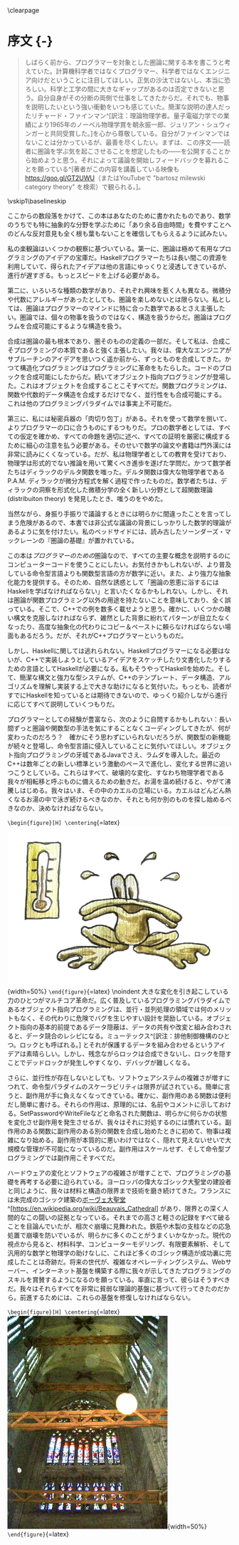 \clearpage

# 序文 {-}

> しばらく前から、プログラマーを対象とした圏論に関する本を書こうと考えていた。計算機科学者ではなくプログラマー、科学者ではなくエンジニア向けだということに注目してほしい。正気の沙汰ではないし、本当に恐ろしい。科学と工学の間に大きなギャップがあるのは否定できないと思う。自分自身がその分断の両側で仕事をしてきたからだ。それでも、物事を説明したいという強い衝動をいつも感じていた。簡潔な説明の達人だったリチャード・ファインマン^[訳注：理論物理学者。量子電磁力学での業績により1965年のノーベル物理学賞を朝永振一郎、ジュリアン・シュウィンガーと共同受賞した。]を心から尊敬している。自分がファインマンではないことは分かっているが、最善を尽くしたい。まずは、この序文――読者に圏論を学ぶ気を起こさせることを想定したもの――を公開することから始めようと思う。それによって議論を開始しフィードバックを募れることを願っている^[著者がこの内容を講義している映像も<https://goo.gl/GT2UWU>（またはYouTubeで "bartosz milewski category theory" を検索）で観られる。]。

\vskip1\baselineskip

ここからの数段落をかけて、この本はあなたのために書かれたものであり、数学のうちでも特に抽象的な分野を学ぶために「あり余る自由時間」を費やすことへのどんな反対意見も全く根も葉もないことを確信してもらえるように試みたい。

私の楽観論はいくつかの観察に基づいている。第一に、圏論は極めて有用なプログラミングのアイデアの宝庫だ。Haskellプログラマーたちは長い間この資源を利用していて、得られたアイデアは他の言語にゆっくりと浸透してきているが、進行が遅すぎる。もっとスピードを上げる必要がある。

第二に、いろいろな種類の数学があり、それぞれ興味を惹く人も異なる。微積分や代数にアレルギーがあったとしても、圏論を楽しめないとは限らない。私としては、圏論はプログラマーのマインドに特に合った数学であるとさえ主張したい。圏論では、個々の物事を扱うのではなく、構造を扱うからだ。圏論はプログラムを合成可能にするような構造を扱う。

合成は圏論の最も根本であり、圏そのものの定義の一部だ。そして私は、合成こそプログラミングの本質であると強く主張したい。我々は、偉大なエンジニアがサブルーチンのアイデアを思いつく遥か前から、ずっとものを合成してきた。かつて構造化プログラミングはプログラミングに革命をもたらした。コードのブロックを合成可能にしたからだ。続いてオブジェクト指向プログラミングが登場した。これはオブジェクトを合成することこそすべてだ。関数プログラミングは、関数や代数的データ構造を合成するだけでなく、並行性をも合成可能にする。これは他のプログラミングパラダイムでは事実上不可能だ。

第三に、私には秘密兵器の「肉切り包丁」がある。それを使って数学を捌いて、よりプログラマーの口に合うものにするつもりだ。プロの数学者としては、すべての仮定を確かめ、すべての命題を適切に述べ、すべての証明を厳密に構成するために細心の注意を払う必要がある。そのせいで数学の論文や書籍は門外漢には非常に読みにくくなっている。だが、私は物理学者としての教育を受けており、物理学は形式的でない推論を用いて驚くべき進歩を遂げた学問だ。かつて数学者たちはディラックのデルタ関数を嗤った。デルタ関数は偉大な物理学者であるP.A.M. ディラックが微分方程式を解く過程で作ったものだ。数学者たちは、ディラックの洞察を形式化した微積分学の全く新しい分野として超関数理論 (distribuiton theory) を発見したとき、嗤うのをやめた。

当然ながら、身振り手振りで議論するときには明らかに間違ったことを言ってしまう危険があるので、本書では非公式な議論の背景にしっかりした数学的理論があるように気を付けたい。私のベッドサイドには、読み古したソーンダーズ・マックレーンの『圏論の基礎』が置かれている。

この本は*プログラマーのための*圏論なので、すべての主要な概念を説明するのにコンピューターコードを使うことにしたい。お気付きかもしれないが、より普及している命令型言語よりも関数型言語の方が数学に近い。また、より強力な抽象化能力を提供する。そのため、自然な誘惑として「圏論の恩恵に浴するにはHaskellを学ばなければならない」と言いたくなるかもしれない。しかし、それは圏論が関数プログラミング以外の用途を持たないことを意味しており、全く誤っている。そこで、C++での例を数多く載せようと思う。確かに、いくつかの醜い構文を克服しなければならず、雑然とした背景に紛れてパターンが目立たなくなったり、高度な抽象化の代わりにコピー＆ペーストに頼らなければならない場面もあるだろう。だが、それがC++プログラマーというものだ。

しかし、Haskellに関しては逃れられない。Haskellプログラマーになる必要はないが、C++で実装しようとしているアイデアをスケッチしたり文書化したりするための言語としてHaskellが必要になる。私もそうやってHaskellを始めた。そして、簡潔な構文と強力な型システムが、C++のテンプレート、データ構造、アルゴリズムを理解し実装する上で大きな助けになると気付いた。もっとも、読者がすでにHaskellを知っているとは期待できないので、ゆっくり紹介しながら進行に応じてすべて説明していくつもりだ。

プログラマーとしての経験が豊富なら、次のように自問するかもしれない：長い間ずっと圏論や関数型の手法を気にすることなくコーディングしてきたが、何が変わったのだろう？　確かにそう思わずにいられないだろうが、関数型の新機能が続々と登場し、命令型言語に侵入していることに気付いてほしい。オブジェクト指向プログラミングの牙城であるJavaでさえ、ラムダを導入した。最近のC++は数年ごとの新しい標準という激動のペースで進化し、変化する世界に追いつこうとしている。これらはすべて、破壊的な変化、すなわち物理学者である我々が相転移と呼ぶものに備えるための動きだ。お湯を温め続けると、やがて沸騰しはじめる。我々はいま、その中のカエルの立場にいる。カエルはどんどん熱くなるお湯の中で泳ぎ続けるべきなのか、それとも何か別のものを探し始めるべきなのか、決めなければならない。

`\begin{figure}[H] \centering`{=latex}
![](images/img_1299.jpg){width=50%}
`\end{figure}`{=latex}
\noindent
大きな変化を引き起こしている力のひとつがマルチコア革命だ。広く普及しているプログラミングパラダイムであるオブジェクト指向プログラミングは、並行・並列処理の領域では何のメリットもなく、その代わりに危険でバグを生じやすい設計を奨励している。オブジェクト指向の基本的前提であるデータ隠蔽は、データの共有や改変と組み合わされると、データ競合のレシピになる。ミューテックス^[訳注：排他制御機構のひとつ。ロックとも呼ばれる。] とそれが保護するデータを組み合わせるというアイデアは素晴らしい。しかし、残念ながらロックは合成できないし、ロックを隠すことでデッドロックが発生しやすくなり、デバッグが難しくなる。

さらに、並行性が存在しないとしても、ソフトウェアシステムの複雑さが増すにつれて、命令型パラダイムのスケーラビリティは限界が試されている。簡単に言うと、副作用が手に負えなくなってきている。確かに、副作用のある関数は便利だし簡単に書ける。それらの作用は、原理的には、名前やコメントに示しておける。SetPasswordやWriteFileなどと命名された関数は、明らかに何らかの状態を変化させ副作用を発生させるが、我々はそれに対処するのには慣れている。副作用のある関数に副作用のある別の関数を合成し始めたときに初めて、物事は複雑になり始める。副作用が本質的に悪いわけではなく、隠れて見えないせいで大規模な管理が不可能になっているのだ。副作用はスケールせず、そして命令型プログラミングでは副作用こそすべてだ。

ハードウェアの変化とソフトウェアの複雑さが増すことで、プログラミングの基礎を再考する必要に迫られている。ヨーロッパの偉大なゴシック大聖堂の建設者と同じように、我々は材料と構造の限界まで技術を磨き続けてきた。フランスには未完成のゴシック建築の[ボーヴェ大聖堂](https://en.wikipedia.org/wiki/Beauvais_Cathedral)^[<https://en.wikipedia.org/wiki/Beauvais_Cathedral>] があり、限界との深く人間的なこの闘いの証拠となっている。それまでの高さと軽さの記録をすべて破ることを目論んでいたが、相次ぐ崩壊に見舞われた。鉄筋や木製の支柱などの応急処置で崩壊を防いでいるが、明らかに多くのことがうまくいかなかった。現代の視点から見ると、材料科学、コンピューターモデリング、有限要素解析、そして汎用的な数学と物理学の助けなしに、これほど多くのゴシック構造が成功裏に完成したことは奇跡だ。将来の世代が、複雑なオペレーティングシステム、Webサーバー、インターネット基盤を構築する際に我々が示してきたプログラミングのスキルを賞賛するようになるのを願っている。率直に言って、彼らはそうすべきだ。我々はそれらすべてを非常に貧弱な理論的基盤に基づいて行ってきたのだから。前進するためには、これらの基盤を修復しなければならない。

`\begin{figure}[H] \centering`{=latex}
![ボーヴェ大聖堂の崩壊を阻止するための応急処置](images/beauvais_interior_supports.jpg "ボーヴェ大聖堂の崩壊を阻止するための応急処置"){width=50%}
`\end{figure}`{=latex}
